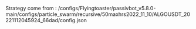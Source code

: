 Strategy come from : /configs/Flyingtoaster/passivbot_v5.8.0-main/configs/particle_swarm/recursive/50maxhrs2022_11_10/ALGOUSDT_20221112045924_66dad/config.json